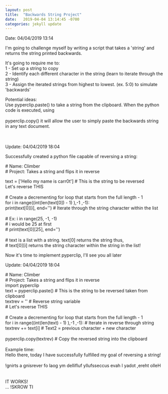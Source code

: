 ```yaml
---
layout: post
title:  "Backwards String Project"
date:   2019-04-04 13:14:45 -0700
categories: jekyll update
---
```


Date: 04/04/2019 13:14

I'm going to challenge myself by writing a script that takes a 'string' and returns the string printed backwards.

It's going to require me to:  <br>
1 - Set up a string to copy  <br> 
2 - Identify each different character in the string (learn to iterate through the string) <br>
3 - Assign the iterated strings from highest to lowest. (ex. 5:0) to simulate 'backwards'  <br>

Potential ideas:  <br>
Use pyperclip.paste() to take a string from the clipboard. When the python code is executed, using <br>  
pyperclip.copy() it will allow the user to simply paste the backwards string in any text document.  <br>
 <br>
 <br>

Update: 04/04/2019 18:04 <br>

Successfully created a python file capable of reversing a string: <br>

\# Name: Climber <br>
\# Project: Takes a string and flips it in reverse <br>

text = ['Hello my name is carr0t'] # This is the string to be reversed <br>
Let's reverse THIS <br>
<br>
\# Create a decrementing for loop that starts from the full length - 1 <br>
for i in range((int(len(text[0]) - 1) ),-1 ,-1): <br>
    print(text[0][i], end='') \# Iterate through the string character within the list <br>
<br>
\# Ex: i in range(25, -1, -1) <br>
    \# i would be 25 at first <br>
    \# print(text[0][25], end='') <br>
<br>
\# text is a list with a string. text[0] returns the string thus, <br>
\# text[0][i] returns the string character within the string in the list! <br>

Now it's time to implement pyperclip, I'll see you all later  <br>

Update: 04/04/2019 18:04 <br>

\# Name: Climber <br>
\# Project: Takes a string and flips it in reverse<br>
import pyperclip<br>
text = pyperclip.paste() # This is the string to be reversed taken from clipboard<br>
textrev = '' # Reverse string variable<br>
\# Let's reverse THIS<br>
<br>
\# Create a decrementing for loop that starts from the full length - 1<br>
for i in range((int(len(text) - 1) ),-1 ,-1): # Iterate in reverse through string<br>
    textrev += text[i] # Text2 = previous character + new character <br>
<br>
pyperclip.copy(textrev) # Copy the reversed string into the clipboard<br>
<br>
Example time:<br>
Hello there, today I have successfully fulfilled my goal of reversing a string!<br>
<br>
!gnirts a gnisrever fo laog ym dellifluf yllufsseccus evah I yadot ,ereht olleH<br>
<br>
<br>
IT WORKS!<br>
... !SKROW TI<br>